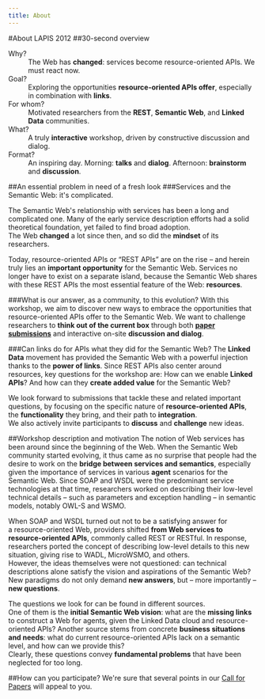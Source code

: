 ```yaml
---
title: About
---
```

#About LAPIS 2012
##30-second overview
<dl>
  <dt>Why?</dt>
  <dd>The Web has <strong>changed</strong>: services become resource-oriented APIs. We must react now.</dd>
  <dt>Goal?</dt>
  <dd>Exploring the opportunities <strong>resource-oriented APIs offer</strong>, especially in combination with <strong>links</strong>.</dd>
  <dt>For whom?</dt>
  <dd>Motivated researchers from the <strong>REST</strong>, <strong>Semantic Web</strong>, and <strong>Linked Data</strong> communities.</dd>
  <dt>What?</dt>
  <dd>A truly <strong>interactive</strong> workshop, driven by constructive discussion and dialog.</dd>
  <dt>Format?</dt>
  <dd>An inspiring day. Morning: <strong>talks</strong> and <strong>dialog</strong>. Afternoon: <strong>brainstorm</strong> and <strong>discussion</strong>.</dd>
</dl>

##An essential problem in need of a&nbsp;fresh look
###Services and the Semantic Web: it's complicated.

The Semantic Web's relationship with services has been a&nbsp;long and complicated one.
Many of the early service description efforts had a&nbsp;solid theoretical foundation, yet failed to find broad adoption.  
The Web **changed** a&nbsp;lot since then, and so did the **mindset** of its researchers.

Today, resource-oriented&nbsp;APIs or &ldquo;REST APIs&rdquo; are on the rise – and herein truly lies an **important opportunity** for the Semantic&nbsp;Web.
Services no longer have to exist on a&nbsp;separate island, because the&nbsp;Semantic Web shares with these REST APIs the most essential feature of the Web: **resources**.

###What is our answer, as a community, to this evolution?
With this workshop, we aim to discover new ways to embrace the opportunities that resource-oriented APIs offer to the Semantic Web.
We want to challenge researchers to **think out of the current box** through both [**paper submissions**](/call-for-papers/) and interactive on-site **discussion and dialog**.

###Can links do for APIs what they did for the Semantic Web?
The **Linked Data** movement has provided the Semantic Web with a&nbsp;powerful injection thanks to the **power of links**.
Since REST APIs also center around resources, key questions for the workshop are:
How can we enable **Linked APIs**?
And how can they **create added value** for the Semantic Web?

We look forward to submissions that tackle these and related important questions, by focusing on the specific nature of **resource-oriented APIs**, the **functionality** they bring, and their path to **integration**.  
We also actively invite participants to **discuss** and **challenge** new ideas.

##Workshop description and motivation
The notion of Web services has been around since the beginning of the Web.
When the Semantic&nbsp;Web community started evolving, it thus came as no surprise that people had the desire to work on the **bridge between services and semantics**, especially given the importance of services in various **agent** scenarios for the Semantic Web.
Since SOAP and WSDL were the predominant service technologies at that time, researchers worked on describing their low-level technical details – such as parameters and exception handling – in semantic models, notably OWL-S and WSMO.

When SOAP and WSDL turned out not to be a satisfying answer for a&nbsp;resource-oriented Web, providers shifted **from&nbsp;Web services to resource-oriented APIs**, commonly called REST or RESTful.
In response, researchers ported the concept of describing low-level details to this new situation, giving rise to WADL, MicroWSMO, and others.  
However, the ideas themselves were not questioned:
can technical descriptions alone satisfy the vision and aspirations of the Semantic Web?
New paradigms do not only demand **new answers**, but – more importantly – **new questions**.

The questions we look for can be found in different sources.  
One of them is the **initial Semantic&nbsp;Web vision**: what are the **missing links** to construct a&nbsp;Web for agents, given the Linked Data cloud and resource-oriented APIs?
Another source stems from concrete **business situations and needs**: what&nbsp;do current resource-oriented APIs lack on a&nbsp;semantic level, and how can we provide this?  
Clearly, these questions convey **fundamental problems** that have been neglected for too long.

##How can you participate?
We're sure that several points in our [Call for Papers](/call-for-papers/) will appeal to you.
